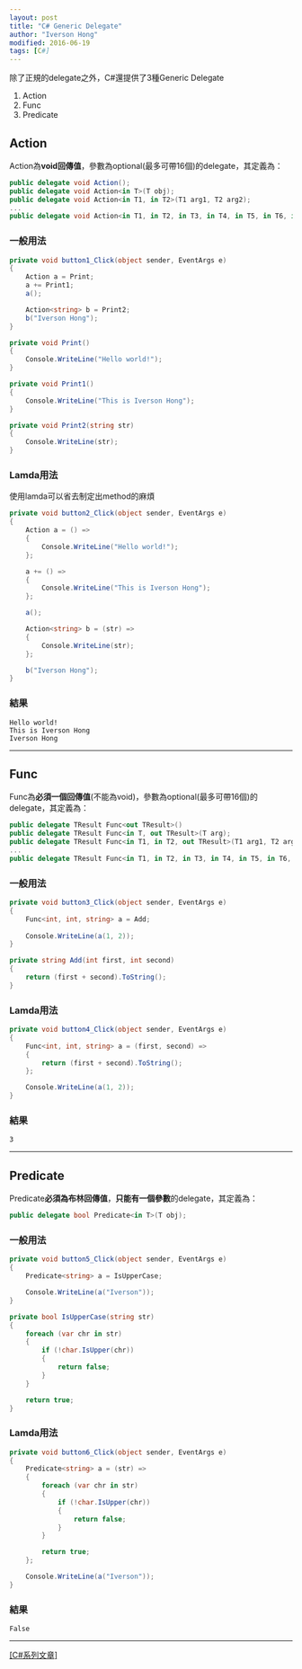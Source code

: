 ```yaml
---
layout: post
title: "C# Generic Delegate"
author: "Iverson Hong"
modified: 2016-06-19
tags: [C#]
---
```


除了正規的delegate之外，C#還提供了3種Generic Delegate

1. Action
2. Func
3. Predicate

## Action ##

Action為**void回傳值**，參數為optional(最多可帶16個)的delegate，其定義為：

~~~csharp
public delegate void Action();
public delegate void Action<in T>(T obj);
public delegate void Action<in T1, in T2>(T1 arg1, T2 arg2);
...
public delegate void Action<in T1, in T2, in T3, in T4, in T5, in T6, in T7, in T8, in T9, in T10, in T11, in T12, in T13, in T14, in T15, in T16>(T1 arg1, T2 arg2, T3 arg3, T4 arg4, T5 arg5, T6 arg6, T7 arg7, T8 arg8, T9 arg9, T10 arg10, T11 arg11, T12 arg12, T13 arg13, T14 arg14, T15 arg15, T16 arg16);
~~~

### 一般用法 ###

~~~csharp
private void button1_Click(object sender, EventArgs e)
{
    Action a = Print;
    a += Print1;
    a();

    Action<string> b = Print2;
    b("Iverson Hong");
}

private void Print()
{
    Console.WriteLine("Hello world!");
}

private void Print1()
{
    Console.WriteLine("This is Iverson Hong");
}

private void Print2(string str)
{
    Console.WriteLine(str);
}
~~~

### Lamda用法 ###

使用lamda可以省去制定出method的麻煩

~~~csharp
private void button2_Click(object sender, EventArgs e)
{
    Action a = () =>
    {
        Console.WriteLine("Hello world!");
    };

    a += () =>
    {
        Console.WriteLine("This is Iverson Hong");
    };

    a();

    Action<string> b = (str) =>
    {
        Console.WriteLine(str);
    };

    b("Iverson Hong");
}
~~~

### 結果 ###

    Hello world!
    This is Iverson Hong
    Iverson Hong

----------

## Func ##

Func為**必須一個回傳值**(不能為void)，參數為optional(最多可帶16個)的delegate，其定義為：

~~~csharp
public delegate TResult Func<out TResult>()
public delegate TResult Func<in T, out TResult>(T arg);
public delegate TResult Func<in T1, in T2, out TResult>(T1 arg1, T2 arg2);
...
public delegate TResult Func<in T1, in T2, in T3, in T4, in T5, in T6, in T7, in T8, in T9, in T10, in T11, in T12, in T13, in T14, in T15, in T16, out TResult>(T1 arg1, T2 arg2, T3 arg3, T4 arg4, T5 arg5, T6 arg6, T7 arg7, T8 arg8, T9 arg9, T10 arg10, T11 arg11, T12 arg12, T13 arg13, T14 arg14, T15 arg15, T16 arg16);
~~~

### 一般用法 ###

~~~csharp
private void button3_Click(object sender, EventArgs e)
{
    Func<int, int, string> a = Add;
    
    Console.WriteLine(a(1, 2));
}

private string Add(int first, int second)
{
    return (first + second).ToString();
}
~~~

### Lamda用法 ###

~~~csharp
private void button4_Click(object sender, EventArgs e)
{
    Func<int, int, string> a = (first, second) =>
    {
        return (first + second).ToString();
    };

    Console.WriteLine(a(1, 2));
}
~~~

### 結果 ###

    3

----------

## Predicate ##

Predicate**必須為布林回傳值**，**只能有一個參數**的delegate，其定義為：

~~~csharp
public delegate bool Predicate<in T>(T obj);
~~~

### 一般用法 ###

~~~csharp
private void button5_Click(object sender, EventArgs e)
{
    Predicate<string> a = IsUpperCase;

    Console.WriteLine(a("Iverson"));
}

private bool IsUpperCase(string str)
{
    foreach (var chr in str)
    {
        if (!char.IsUpper(chr))
        {
            return false;
        }
    }

    return true;
}
~~~

### Lamda用法 ###

~~~csharp
private void button6_Click(object sender, EventArgs e)
{
    Predicate<string> a = (str) =>
    {
        foreach (var chr in str)
        {
            if (!char.IsUpper(chr))
            {
                return false;
            }
        }

        return true;
    };

    Console.WriteLine(a("Iverson"));
}
~~~

### 結果 ###

    False

----------

[[C#系列文章]](http://yu-qiao-hong.github.io/tags/#C#)